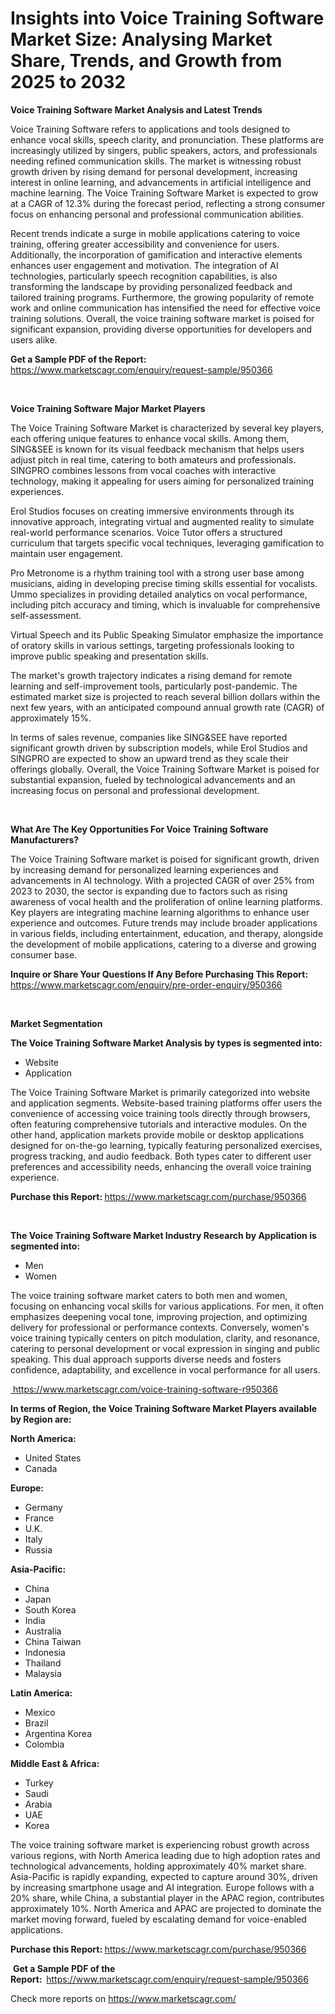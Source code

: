 <p><h1>Insights into Voice Training Software Market Size: Analysing Market Share, Trends, and Growth from 2025 to 2032</h1></p><p><strong>Voice Training Software Market Analysis and Latest Trends</strong></p>
<p><p>Voice Training Software refers to applications and tools designed to enhance vocal skills, speech clarity, and pronunciation. These platforms are increasingly utilized by singers, public speakers, actors, and professionals needing refined communication skills. The market is witnessing robust growth driven by rising demand for personal development, increasing interest in online learning, and advancements in artificial intelligence and machine learning. The Voice Training Software Market is expected to grow at a CAGR of 12.3% during the forecast period, reflecting a strong consumer focus on enhancing personal and professional communication abilities.</p><p>Recent trends indicate a surge in mobile applications catering to voice training, offering greater accessibility and convenience for users. Additionally, the incorporation of gamification and interactive elements enhances user engagement and motivation. The integration of AI technologies, particularly speech recognition capabilities, is also transforming the landscape by providing personalized feedback and tailored training programs. Furthermore, the growing popularity of remote work and online communication has intensified the need for effective voice training solutions. Overall, the voice training software market is poised for significant expansion, providing diverse opportunities for developers and users alike.</p></p>
<p><strong>Get a Sample PDF of the Report:&nbsp;</strong> <a href="https://www.marketscagr.com/enquiry/request-sample/950366?utm_campaign=2876&utm_medium=2&utm_source=Github&utm_content=ia&utm_term=07032025&utm_id=voice-training-software">https://www.marketscagr.com/enquiry/request-sample/950366</a></p>
<p>&nbsp;</p>
<p><strong>Voice Training Software Major Market Players</strong></p>
<p><p>The Voice Training Software Market is characterized by several key players, each offering unique features to enhance vocal skills. Among them, SING&SEE is known for its visual feedback mechanism that helps users adjust pitch in real time, catering to both amateurs and professionals. SINGPRO combines lessons from vocal coaches with interactive technology, making it appealing for users aiming for personalized training experiences.</p><p>Erol Studios focuses on creating immersive environments through its innovative approach, integrating virtual and augmented reality to simulate real-world performance scenarios. Voice Tutor offers a structured curriculum that targets specific vocal techniques, leveraging gamification to maintain user engagement.</p><p>Pro Metronome is a rhythm training tool with a strong user base among musicians, aiding in developing precise timing skills essential for vocalists. Ummo specializes in providing detailed analytics on vocal performance, including pitch accuracy and timing, which is invaluable for comprehensive self-assessment.</p><p>Virtual Speech and its Public Speaking Simulator emphasize the importance of oratory skills in various settings, targeting professionals looking to improve public speaking and presentation skills.</p><p>The market's growth trajectory indicates a rising demand for remote learning and self-improvement tools, particularly post-pandemic. The estimated market size is projected to reach several billion dollars within the next few years, with an anticipated compound annual growth rate (CAGR) of approximately 15%. </p><p>In terms of sales revenue, companies like SING&SEE have reported significant growth driven by subscription models, while Erol Studios and SINGPRO are expected to show an upward trend as they scale their offerings globally. Overall, the Voice Training Software Market is poised for substantial expansion, fueled by technological advancements and an increasing focus on personal and professional development.</p></p>
<p>&nbsp;</p>
<p><strong>What Are The Key Opportunities For Voice Training Software Manufacturers?</strong></p>
<p><p>The Voice Training Software market is poised for significant growth, driven by increasing demand for personalized learning experiences and advancements in AI technology. With a projected CAGR of over 25% from 2023 to 2030, the sector is expanding due to factors such as rising awareness of vocal health and the proliferation of online learning platforms. Key players are integrating machine learning algorithms to enhance user experience and outcomes. Future trends may include broader applications in various fields, including entertainment, education, and therapy, alongside the development of mobile applications, catering to a diverse and growing consumer base.</p></p>
<p><strong>Inquire or Share Your Questions If Any Before Purchasing This Report:</strong> <a href="https://www.marketscagr.com/enquiry/pre-order-enquiry/950366?utm_campaign=2876&utm_medium=2&utm_source=Github&utm_content=ia&utm_term=07032025&utm_id=voice-training-software">https://www.marketscagr.com/enquiry/pre-order-enquiry/950366</a></p>
<p>&nbsp;</p>
<p><strong>Market Segmentation</strong></p>
<p><strong>The Voice Training Software Market Analysis by types is segmented into:</strong></p>
<p><ul><li>Website</li><li>Application</li></ul></p>
<p><p>The Voice Training Software Market is primarily categorized into website and application segments. Website-based training platforms offer users the convenience of accessing voice training tools directly through browsers, often featuring comprehensive tutorials and interactive modules. On the other hand, application markets provide mobile or desktop applications designed for on-the-go learning, typically featuring personalized exercises, progress tracking, and audio feedback. Both types cater to different user preferences and accessibility needs, enhancing the overall voice training experience.</p></p>
<p><strong>Purchase this Report:&nbsp;</strong><a href="https://www.marketscagr.com/purchase/950366?utm_campaign=2876&utm_medium=2&utm_source=Github&utm_content=ia&utm_term=07032025&utm_id=voice-training-software">https://www.marketscagr.com/purchase/950366</a></p>
<p>&nbsp;</p>
<p><strong>The Voice Training Software Market Industry Research by Application is segmented into:</strong></p>
<p><ul><li>Men</li><li>Women</li></ul></p>
<p><p>The voice training software market caters to both men and women, focusing on enhancing vocal skills for various applications. For men, it often emphasizes deepening vocal tone, improving projection, and optimizing delivery for professional or performance contexts. Conversely, women's voice training typically centers on pitch modulation, clarity, and resonance, catering to personal development or vocal expression in singing and public speaking. This dual approach supports diverse needs and fosters confidence, adaptability, and excellence in vocal performance for all users.</p></p>
<p><a href="https://www.marketscagr.com/voice-training-software-r950366?utm_campaign=2876&utm_medium=2&utm_source=Github&utm_content=ia&utm_term=07032025&utm_id=voice-training-software">&nbsp;https://www.marketscagr.com/voice-training-software-r950366</a></p>
<p><strong>In terms of Region, the Voice Training Software Market Players available by Region are:</strong></p>
<p>
    <p> <strong> North America: </strong>
        <ul>
            <li>United States</li>
            <li>Canada</li>
        </ul>
        </p> 
    <p> <strong> Europe: </strong>
        <ul>
            <li>Germany</li>
            <li>France</li>
            <li>U.K.</li>
            <li>Italy</li>
            <li>Russia</li>
        </ul>
        </p> 
    <p> <strong> Asia-Pacific: </strong>
        <ul>
            <li>China</li>
            <li>Japan</li>
            <li>South Korea</li>
            <li>India</li>
            <li>Australia</li>
            <li>China Taiwan</li>
            <li>Indonesia</li>
            <li>Thailand</li>
            <li>Malaysia</li>
        </ul>
        </p> 
    <p> <strong> Latin America: </strong>
        <ul>
            <li>Mexico</li>
            <li>Brazil</li>
            <li>Argentina Korea</li>
            <li>Colombia</li>
        </ul>
        </p> 
    <p> <strong> Middle East & Africa: </strong>
        <ul>
            <li>Turkey</li>
            <li>Saudi</li>
            <li>Arabia</li>
            <li>UAE</li>
            <li>Korea</li>
        </ul>
    </p>
    </p>
<p><p>The voice training software market is experiencing robust growth across various regions, with North America leading due to high adoption rates and technological advancements, holding approximately 40% market share. Asia-Pacific is rapidly expanding, expected to capture around 30%, driven by increasing smartphone usage and AI integration. Europe follows with a 20% share, while China, a substantial player in the APAC region, contributes approximately 10%. North America and APAC are projected to dominate the market moving forward, fueled by escalating demand for voice-enabled applications.</p></p>
<p><strong>Purchase this Report: </strong><a href="https://www.marketscagr.com/purchase/950366?utm_campaign=2876&utm_medium=2&utm_source=Github&utm_content=ia&utm_term=07032025&utm_id=voice-training-software">https://www.marketscagr.com/purchase/950366</a></p>
<p>&nbsp;<strong>Get a Sample PDF of the Report:&nbsp;&nbsp;</strong><a href="https://www.marketscagr.com/enquiry/request-sample/950366?utm_campaign=2876&utm_medium=2&utm_source=Github&utm_content=ia&utm_term=07032025&utm_id=voice-training-software">https://www.marketscagr.com/enquiry/request-sample/950366</a></p>
<p><strong></strong></p>
<p>Check more reports on <a href="https://www.marketscagr.com/?utm_campaign=2876&utm_medium=2&utm_source=Github&utm_content=ia&utm_term=07032025&utm_id=voice-training-software">https://www.marketscagr.com/</a></p>